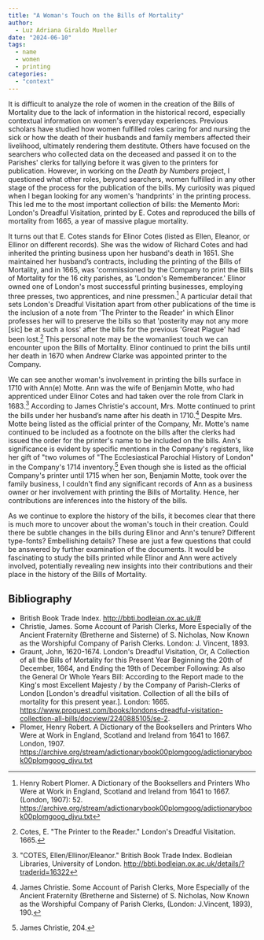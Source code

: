 ```yaml
---
title: "A Woman's Touch on the Bills of Mortality"
author:
  - Luz Adriana Giraldo Mueller
date: "2024-06-10"
tags:
  - name
  - women
  - printing
categories:
  - "context"
---
```


It is difficult to analyze the role of women in the creation of the Bills of Mortality due to the lack of information in the historical record, especially contextual information on women's everyday experiences. Previous scholars have studied how women fulfilled roles caring for and nursing the sick or how the death of their husbands and family members affected their livelihood, ultimately rendering them destitute. Others have focused on the searchers who collected data on the deceased and passed it on to the Parishes' clerks for tallying before it was given to the printers for publication. However, in working on the _Death by Numbers_ project, I questioned what other roles, beyond searchers, women fulfilled in any other stage of the process for the publication of the bills. My curiosity was piqued when I began looking for any women's 'handprints' in the printing process. This led me to the most important collection of bills: the Memento Mori: London's Dreadful Visitation, printed by E. Cotes and reproduced the bills of mortality from 1665, a year of massive plague mortality.

It turns out that E. Cotes stands for Elinor Cotes (listed as Ellen, Eleanor, or Ellinor on different records). She was the widow of Richard Cotes and had inherited the printing business upon her husband's death in 1651. She maintained her husband’s contracts, including the printing of the Bills of Mortality, and in 1665, was 'commissioned by the Company to print the Bills of Mortality for the 16 city parishes, as 'London's Rememberancer.' Elinor owned one of London's most successful printing businesses, employing three presses, two apprentices, and nine pressmen.[^1] A particular detail that sets London's Dreadful Visitation apart from other publications of the time is the inclusion of a note from 'The Printer to the Reader' in which Elinor professes her will to preserve the bills so that 'posterity may not any more [sic] be at such a loss' after the bills for the previous 'Great Plague' had been lost.[^2] This personal note may be the womanliest touch we can encounter upon the Bills of Mortality. Elinor continued to print the bills until her death in 1670 when Andrew Clarke was appointed printer to the Company.

We can see another woman's involvement in printing the bills surface in 1710 with Ann(e) Motte. Ann was the wife of Benjamin Motte, who had apprenticed under Elinor Cotes and had taken over the role from Clark in 1683.[^3] According to James Christie's account, Mrs. Motte continued to print the bills under her husband’s name after his death in 1710.[^4] Despite Mrs. Motte being listed as the official printer of the Company, Mr. Motte's name continued to be included as a footnote on the bills after the clerks had issued the order for the printer's name to be included on the bills. Ann's significance is evident by specific mentions in the Company's registers, like her gift of "two volumes of "The Ecclesiastical Parochial History of London" in the Company's 1714 inventory.[^5] Even though she is listed as the official Company's printer until 1715 when her son, Benjamin Motte, took over the family business, I couldn't find any significant records of Ann as a business owner or her involvement with printing the Bills of Mortality. Hence, her contributions are inferences into the history of the bills.

As we continue to explore the history of the bills, it becomes clear that there is much more to uncover about the woman's touch in their creation. Could there be subtle changes in the bills during Elinor and Ann's tenure? Different type-fonts? Embellishing details? These are just a few questions that could be answered by further examination of the documents. It would be fascinating to study the bills printed while Elinor and Ann were actively involved, potentially revealing new insights into their contributions and their place in the history of the Bills of Mortality.

## Bibliography

- British Book Trade Index. http://bbti.bodleian.ox.ac.uk/#
- Christie, James. Some Account of Parish Clerks, More Especially of the Ancient Fraternity (Bretherne and Sisterne) of S. Nicholas, Now Known as the Worshipful Company of Parish Clerks. London: J. Vincent, 1893.
- Graunt, John, 1620-1674. London's Dreadful Visitation, Or, A Collection of all the Bills of Mortality for this Present Year Beginning the 20th of December, 1664, and Ending the 19th of December Following: As also the General Or Whole Years Bill: According to the Report made to the King's most Excellent Majesty / by the Company of Parish-Clerks of London [London's dreadful visitation. Collection of all the bills of mortality for this present year.]. London: 1665. https://www.proquest.com/books/londons-dreadful-visitation-collection-all-bills/docview/2240885105/se-2.
- Plomer, Henry Robert. A Dictionary of the Booksellers and Printers Who Were at Work in England, Scotland and Ireland from 1641 to 1667. London, 1907. https://archive.org/stream/adictionarybook00plomgoog/adictionarybook00plomgoog_djvu.txt

[^1]: Henry Robert Plomer. A Dictionary of the Booksellers and Printers Who Were at Work in England, Scotland and Ireland from 1641 to 1667. (London, 1907): 52. https://archive.org/stream/adictionarybook00plomgoog/adictionarybook00plomgoog_djvu.txt
[^2]: Cotes, E. "The Printer to the Reader." London's Dreadful Visitation. 1665.
[^3]: "COTES, Ellen/Ellinor/Eleanor." British Book Trade Index. Bodleian Libraries, University of London. http://bbti.bodleian.ox.ac.uk/details/?traderid=16322
[^4]: James Christie. Some Account of Parish Clerks, More Especially of the Ancient Fraternity (Bretherne and Sisterne) of S. Nicholas, Now Known as the Worshipful Company of Parish Clerks, (London: J.Vincent, 1893), 190.
[^5]: James Christie, 204.
